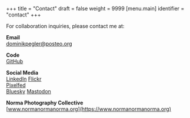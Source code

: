 +++
title = "Contact"
draft = false
weight = 9999
[menu.main]
  identifier = "contact"
+++

For collaboration inquiries, please contact me at:

**Email**  
[dominikpegler@posteo.org](mailto:dominikpegler@posteo.org)

**Code**  
[GitHub](https://www.github.com/dominikpegler)

**Social Media**  
[LinkedIn](https://www.linkedin.com/in/dominikpegler-vie/)
[Flickr](https://www.flickr.com/photos/imgki_erdenpol/)  
[Pixelfed](https://pixelfed.social/imgki_erdenpol)  
[Bluesky](https://bsky.app/profile/dominikpegler.bsky.social)
[Mastodon](https://sigmoid.social/@dominikpegler)

**Norma Photography Collective**  
[www.normanormanorma.org](https://www.normanormanorma.org)
